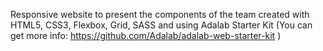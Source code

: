Responsive website to present the components of the team created with HTML5, CSS3, Flexbox, Grid, SASS and using Adalab Starter Kit (You can get more info: https://github.com/Adalab/adalab-web-starter-kit )



